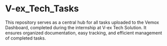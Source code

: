 # V-ex_Tech_Tasks
This repository serves as a central hub for all tasks uploaded to the Vemox Dashboard, completed during the internship at V-ex Tech Solution. It ensures organized documentation, easy tracking, and efficient management of completed tasks.
